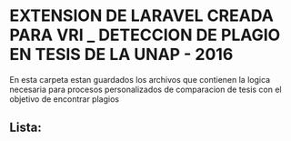 # EXTENSION DE LARAVEL CREADA PARA VRI _ DETECCION DE PLAGIO EN TESIS DE LA UNAP - 2016

En esta carpeta estan guardados los archivos que contienen
la logica necesaria para procesos personalizados de comparacion
de tesis con el objetivo de encontrar plagios

## Lista:
